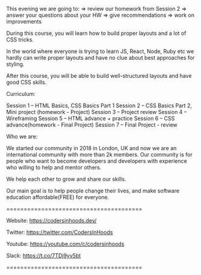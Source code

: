 This evening we are going to:
=> review our homework from Session 2
=> answer your questions about your HW
=> give recommendations
=> work on improvements

During this course, you will learn how to build proper layouts and a lot of CSS tricks.

In the world where everyone is trying to learn JS, React, Node, Ruby etc we hardly can write proper layouts and have no clue about best approaches for styling. 

After this course, you will be able to build well-structured layouts and have good CSS skills.

Curriculum: 

Session 1 – HTML Basics, CSS Basics Part 1
Session 2 – CSS Basics Part 2, Mini project (homework - Project) 
Session 3 – Project review 
Session 4 – Wireframing
Session 5 – HTML advance + practice
Session 6 – CSS advance(homework - Final Project)
Session 7 – Final Project - review

Who we are:

We started our community in 2018 in London, UK and now we are an international community with more than 2k members. Our community is for people who want to become developers and developers with experience who willing to help and mentor others.

We help each other to grow and share our skills.

Our main goal is to help people change their lives, and make software education affordable(FREE) for everyone.

=======================================

Website: https://codersinhoods.dev/

Twitter: https://twitter.com/CodersInHoods

Youtube: https://youtube.com/c/codersinhoods

Slack: https://t.co/7TDj9yv5bt

=======================================
